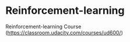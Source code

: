 # Reinforcement-learning
Reinforcement-learning Course (https://classroom.udacity.com/courses/ud600/)
